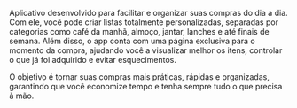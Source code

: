 Aplicativo desenvolvido para facilitar e organizar suas compras do dia a dia. Com ele, você pode criar listas totalmente personalizadas, separadas por categorias como café da manhã, almoço, jantar, lanches e até finais de semana. Além disso, o app conta com uma página exclusiva para o momento da compra, ajudando você a visualizar melhor os itens, controlar o que já foi adquirido e evitar esquecimentos.

O objetivo é tornar suas compras mais práticas, rápidas e organizadas, garantindo que você economize tempo e tenha sempre tudo o que precisa à mão.